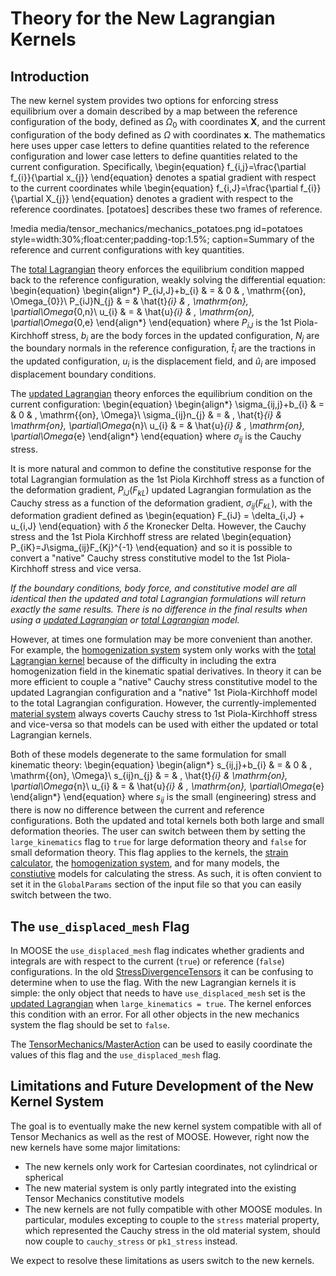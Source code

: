 # Theory for the New Lagrangian Kernels

## Introduction

The new kernel system provides two options for enforcing stress equilibrium
over a domain described by a map between the reference configuration of the body,
defined as $\Omega_0$ with coordinates $\boldsymbol{X}$, and the current
configuration of the body defined as $\Omega$ with coordinates
$\boldsymbol{x}$.
The mathematics here uses upper case letters to define quantities 
related to the reference configuration and lower case letters to define
quantities related to the current configuration.  Specifically,
\begin{equation}
      f_{i,j}=\frac{\partial f_{i}}{\partial x_{j}}
\end{equation}
denotes a spatial gradient with respect to the current coordinates 
while
\begin{equation}
      f_{i,J}=\frac{\partial f_{i}}{\partial X_{j}}
\end{equation}
denotes a gradient with respect to the reference coordinates.  [potatoes]
describes these two frames of reference.

!media media/tensor_mechanics/mechanics_potatoes.png
       id=potatoes
       style=width:30%;float:center;padding-top:1.5%;
       caption=Summary of the reference and current configurations with key quantities.

The [total Lagrangian](kernels/lagrangian/TotalLagrangianStressDivergence.md) theory
enforces the equilibrium condition mapped back to the reference 
configuration, weakly solving the differential equation:
\begin{equation}
      \begin{align*}
      P_{iJ,J}+b_{i} & = & 0 & \, \mathrm{{on}\, \Omega_{0}}\\
      P_{iJ}N_{j} & = & \hat{t}_{i} & \, \mathrm{on}\, \partial\Omega_{0,n}\\
      u_{i} & = & \hat{u}_{i} & \, \mathrm{on}\, \partial\Omega_{0,e}
      \end{align*}
\end{equation}
where $P_{iJ}$ is the 1st Piola-Kirchhoff stress, $b_i$ are the body
forces in the updated configuration, $N_{j}$ are the boundary normals
in the reference configuration, $\hat{t}_{i}$ are the tractions
in the updated configuration, $u_i$ is the displacement field, and 
$\hat{u}_{i}$ are imposed displacement boundary conditions.

The [updated Lagrangian](/UpdatedLagrangianStressDivergence.md) theory
enforces the equilibrium condition on the current configuration:
\begin{equation}
      \begin{align*}
      \sigma_{ij,j}+b_{i} & = & 0 & \, \mathrm{{on}\, \Omega}\\
      \sigma_{ij}n_{j} & = & \, \hat{t}_{i} & \mathrm{on}\, \partial\Omega_{n}\\
      u_{i} & = & \hat{u}_{i} & \, \mathrm{on}\, \partial\Omega_{e}
      \end{align*}
\end{equation}
where $\sigma_{ij}$ is the Cauchy stress.

It is more natural and common to define the constitutive response for the
total Lagrangian formulation as the 1st Piola Kirchhoff stress as a
function of the deformation gradient, $P_{iJ}\left(F_{kL}\right)$
updated Lagrangian formulation as the Cauchy stress as a 
function of the deformation gradient, $\sigma_{ij}\left(F_{kL}\right)$, with
the deformation gradient defined as
\begin{equation}
      F_{iJ} = \delta_{i,J} + u_{i,J}
\end{equation}
with $\delta$ the Kronecker Delta.
However, the Cauchy stress and the 1st Piola Kirchhoff stress are related
\begin{equation}
     P_{iK}=J\sigma_{ij}F_{Kj}^{-1} 
\end{equation}
and so it is possible to convert a "native" Cauchy stress constitutive
model to the 1st Piola-Kirchhoff stress and vice versa.

*If the boundary conditions, body force, and constitutive model are
all identical then the updated and total Lagrangian formulations will return
exactly the same results.  There is no difference in the final results
when using a [updated Lagrangian](kernels/lagrangian/UpdatedLagrangianStressDivergence.md) or
[total Lagrangian](kernels/lagrangian/TotalLagrangianStressDivergence.md) model.*

However, at times one formulation may be more convenient than another.
For example, the [homogenization system](tensor_mechanics/Homogenization.md)
system only works with the [total Lagrangian kernel](kernels/lagrangian/TotalLagrangianStressDivergence.md)
because of the difficulty in including the extra homogenization
field in the kinematic spatial derivatives.
In theory it can be more efficient to couple a "native" Cauchy stress
constitutive model to the updated Lagrangian configuration and a
"native" 1st Piola-Kirchhoff model to the total Lagrangian configuration.
However, the currently-implemented
[material system](tensor_mechanics/NewMaterialSystem.md) always coverts
Cauchy stress to 1st Piola-Kirchhoff stress and vice-versa so that models
can be used with either the updated or total Lagrangian kernels.

Both of these models degenerate to the same formulation for small kinematic
theory:
\begin{equation}
      \begin{align*}
      s_{ij,j}+b_{i} & = & 0 & \, \mathrm{{on}\, \Omega}\\
      s_{ij}n_{j} & = & \, \hat{t}_{i} & \mathrm{on}\, \partial\Omega_{n}\\
      u_{i} & = & \hat{u}_{i} & \, \mathrm{on}\, \partial\Omega_{e}
      \end{align*}
\end{equation}
where $s_{ij}$ is the small (engineering) stress and there is now
no difference between the current and reference configurations.
Both the updated and total kernels both both large and small deformation
theories.  The user can switch between them by setting the
`large_kinematics` flag to `true` for large deformation theory and
`false` for small deformation theory.  This flag applies to the kernels,
the [strain calculator](materials/lagrangian/ComputeLagrangianStrain.md), the
[homogenization system](/tensor_mechanics/Homogenization.md), and
for many models, the [constiutive](tensor_mechanics/NewMaterialSystem.md) models for calculating the stress.
 As such, it is often convient to set it in the `GlobalParams` section
 of the input file so that you can easily switch between the two.

## The `use_displaced_mesh` Flag

In MOOSE the `use_displaced_mesh` flag indicates whether gradients
and integrals are with respect to the current (`true`) or reference (`false`)
configurations. 
In the old [StressDivergenceTensors](/StressDivergenceTensors.md) it can
be confusing to determine when to use the flag.  With the new Lagrangian
kernels it is simple: the only object that needs to have `use_displaced_mesh`
set is the [updated Lagrangian](kernels/lagrangian/UpdatedLagrangianStressDivergence.md)
when `large_kinematics = true`.  The kernel enforces this condition with 
an error.  For all other objects in the new mechanics system the
flag should be set to `false`.

The [TensorMechanics/MasterAction](/Modules/TensorMechanics/Master/index.md) 
can be used to easily coordinate the 
values of this flag and the `use_displaced_mesh` flag.

## Limitations and Future Development of the New Kernel System

The goal is to eventually make the new kernel system compatible with
all of Tensor Mechanics as well as the rest of MOOSE.
However, right now the new kernels have some major limitations:

- The new kernels only work for Cartesian coordinates, not cylindrical or spherical
- The new material system is only partly integrated into the existing Tensor Mechanics constitutive models
- The new kernels are not fully compatible with other MOOSE modules.  In  particular, modules excepting to couple to the `stress` material property, which represented the Cauchy stress in the old material system, should now couple to `cauchy_stress` or `pk1_stress` instead.

We expect to resolve these limitations as users switch to the new kernels.

